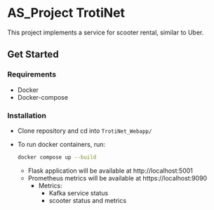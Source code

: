 # AS_Project TrotiNet
This project implements a service for scooter rental, similar to Uber. 
## Get Started
### Requirements
- Docker
- Docker-compose

### Installation
- Clone repository and cd into `TrotiNet_Webapp/`
- To run docker containers, run:

    ```bash
    docker compose up --build
    ```
    - Flask application will be available at http://localhost:5001
    - Prometheus metrics will be available at https://localhost:9090
        - Metrics:
            - Kafka service status 
            - scooter status and metrics